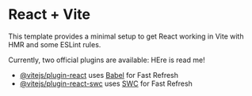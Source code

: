 # React + Vite

This template provides a minimal setup to get React working in Vite with HMR and some ESLint rules.

Currently, two official plugins are available: HEre is read me!

- [@vitejs/plugin-react](https://github.com/vitejs/vite-plugin-react/blob/main/packages/plugin-react/README.md) uses [Babel](https://babeljs.io/) for Fast Refresh
- [@vitejs/plugin-react-swc](https://github.com/vitejs/vite-plugin-react-swc) uses [SWC](https://swc.rs/) for Fast Refresh
